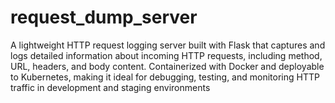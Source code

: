 # request_dump_server
A lightweight HTTP request logging server built with Flask that captures and logs detailed information about incoming HTTP requests, including method, URL, headers, and body content. Containerized with Docker and deployable to Kubernetes, making it ideal for debugging, testing, and monitoring HTTP traffic in development and staging environments
